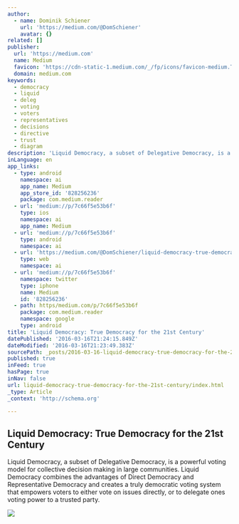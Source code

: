 ```yaml
---
author:
  - name: Dominik Schiener
    url: 'https://medium.com/@DomSchiener'
    avatar: {}
related: []
publisher:
  url: 'https://medium.com'
  name: Medium
  favicon: 'https://cdn-static-1.medium.com/_/fp/icons/favicon-medium.TAS6uQ-Y7kcKgi0xjcYHXw.ico'
  domain: medium.com
keywords:
  - democracy
  - liquid
  - deleg
  - voting
  - voters
  - representatives
  - decisions
  - directive
  - trust
  - diagram
description: 'Liquid Democracy, a subset of Delegative Democracy, is a powerful voting model for collective decision making in large communities. Liquid Democracy combines the advantages of Direct Democracy and Representative Democracy and creates a truly democratic voting system that empowers voters to either vote on issues directly, or to delegate ones voting power to a trusted party.'
inLanguage: en
app_links:
  - type: android
    namespace: ai
    app_name: Medium
    app_store_id: '828256236'
    package: com.medium.reader
  - url: 'medium://p/7c66f5e53b6f'
    type: ios
    namespace: ai
    app_name: Medium
  - url: 'medium://p/7c66f5e53b6f'
    type: android
    namespace: ai
  - url: 'https://medium.com/@DomSchiener/liquid-democracy-true-democracy-for-the-21st-century-7c66f5e53b6f'
    type: web
    namespace: ai
  - url: 'medium://p/7c66f5e53b6f'
    namespace: twitter
    type: iphone
    name: Medium
    id: '828256236'
  - path: https/medium.com/p/7c66f5e53b6f
    package: com.medium.reader
    namespace: google
    type: android
title: 'Liquid Democracy: True Democracy for the 21st Century'
datePublished: '2016-03-16T21:24:15.849Z'
dateModified: '2016-03-16T21:23:49.383Z'
sourcePath: _posts/2016-03-16-liquid-democracy-true-democracy-for-the-21st-century.md
published: true
inFeed: true
hasPage: true
inNav: false
url: liquid-democracy-true-democracy-for-the-21st-century/index.html
_type: Article
_context: 'http://schema.org'

---
```

<article style=""><h1>Liquid Democracy: True Democracy for the 21st Century</h1><p>Liquid Democracy, a subset of Delegative Democracy, is a powerful voting model for collective decision making in large communities. Liquid Democracy combines the advantages of Direct Democracy and Representative Democracy and creates a truly democratic voting system that empowers voters to either vote on issues directly, or to delegate ones voting power to a trusted party.</p><img src="https://cdn-images-1.medium.com/max/800/0*Qev_LxQYu9KsNAQt." /></article>